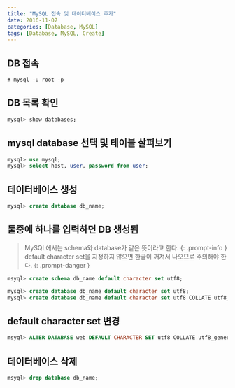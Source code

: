 ```yaml
---
title: "MySQL 접속 및 데이터베이스 추가"
date: 2016-11-07
categories: [Database, MySQL]
tags: [Database, MySQL, Create]
---
```


## DB 접속
```terminal
# mysql -u root -p
```

## DB 목록 확인
```sql
mysql> show databases;     
```

## mysql database 선택 및 테이블 살펴보기
```sql
mysql> use mysql;
mysql> select host, user, password from user;
```

## 데이터베이스 생성
```sql
mysql> create database db_name;    
```

## 둘중에 하나를 입력하면 DB 생성됨
> MySQL에서는 schema와 database가 같은 뜻이라고 한다.
{: .prompt-info }
> default character set을 지정하지 않으면 한글이 깨져서 나오므로 주의해야 한다.
{: .prompt-danger }
```sql
msyql> create schema db_name default character set utf8;
```

```sql
mysql> create database db_name default character set utf8;
mysql> create database db_name default character set utf8 COLLATE utf8_general_ci;
```

## default character set 변경
```sql
msyql> ALTER DATABASE web DEFAULT CHARACTER SET utf8 COLLATE utf8_general_ci;
```

## 데이터베이스 삭제
```sql
msyql> drop database db_name;
```